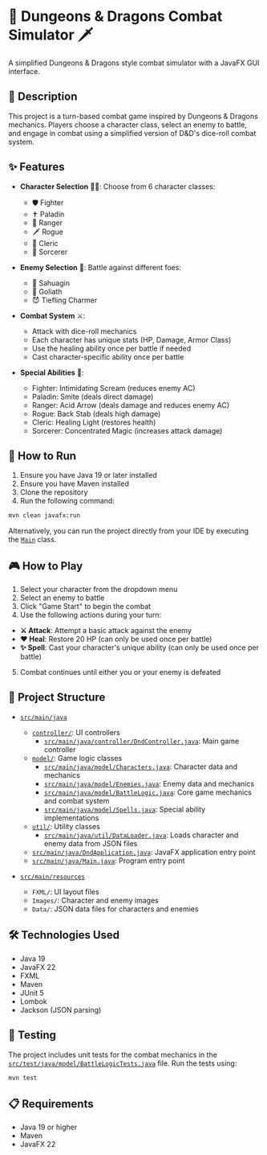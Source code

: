# 🐉 Dungeons & Dragons Combat Simulator 🗡️

A simplified Dungeons & Dragons style combat simulator with a JavaFX GUI interface.

## 📜 Description

This project is a turn-based combat game inspired by Dungeons & Dragons mechanics. Players choose a character class, select an enemy to battle, and engage in combat using a simplified version of D&D's dice-roll combat system.

## ✨ Features

- **Character Selection** 🧙‍♂️: Choose from 6 character classes:
  - 🛡️ Fighter
  - ✝️ Paladin
  - 🏹 Ranger
  - 🗡️ Rogue
  - 📿 Cleric
  - 🔮 Sorcerer

- **Enemy Selection** 👾: Battle against different foes:
  - 🐙 Sahuagin
  - 💪 Goliath
  - 😈 Tiefling Charmer

- **Combat System** ⚔️:
  - Attack with dice-roll mechanics
  - Each character has unique stats (HP, Damage, Armor Class)
  - Use the healing ability once per battle if needed
  - Cast character-specific ability once per battle

- **Special Abilities** 💫:
  - Fighter: Intimidating Scream (reduces enemy AC)
  - Paladin: Smite (deals direct damage)
  - Ranger: Acid Arrow (deals damage and reduces enemy AC)
  - Rogue: Back Stab (deals high damage)
  - Cleric: Healing Light (restores health)
  - Sorcerer: Concentrated Magic (increases attack damage)

## 🚀 How to Run

1. Ensure you have Java 19 or later installed
2. Ensure you have Maven installed
3. Clone the repository
4. Run the following command:

```bash
mvn clean javafx:run
```

Alternatively, you can run the project directly from your IDE by executing the [`Main`](src/main/java/Main.java) class.

## 🎮 How to Play

1. Select your character from the dropdown menu
2. Select an enemy to battle
3. Click "Game Start" to begin the combat
4. Use the following actions during your turn:
  - **⚔️ Attack**: Attempt a basic attack against the enemy
  - **❤️ Heal**: Restore 20 HP (can only be used once per battle)
  - **✨ Spell**: Cast your character's unique ability (can only be used once per battle)
5. Combat continues until either you or your enemy is defeated

## 📁 Project Structure

- [`src/main/java`](src/main/java)
  - [`controller/`](src/main/java/controller): UI controllers
    - [`src/main/java/controller/DndController.java`](src/main/java/controller/DndController.java): Main game controller
  - [`model/`](src/main/java/model): Game logic classes
    - [`src/main/java/model/Characters.java`](src/main/java/model/Characters.java): Character data and mechanics
    - [`src/main/java/model/Enemies.java`](src/main/java/model/Enemies.java): Enemy data and mechanics
    - [`src/main/java/model/BattleLogic.java`](src/main/java/model/BattleLogic.java): Core game mechanics and combat system
    - [`src/main/java/model/Spells.java`](src/main/java/model/Spells.java): Special ability implementations
  - [`util/`](src/main/java/util): Utility classes
    - [`src/main/java/util/DataLoader.java`](src/main/java/util/DataLoader.java): Loads character and enemy data from JSON files
  - [`src/main/java/DndApplication.java`](src/main/java/DndApplication.java): JavaFX application entry point
  - [`src/main/java/Main.java`](src/main/java/Main.java): Program entry point

- [`src/main/resources`](src/main/resources)
  - `FXML/`: UI layout files
  - `Images/`: Character and enemy images
  - `Data/`: JSON data files for characters and enemies

## 🛠️ Technologies Used

- Java 19
- JavaFX 22
- FXML
- Maven
- JUnit 5
- Lombok
- Jackson (JSON parsing)

## 🧪 Testing

The project includes unit tests for the combat mechanics in the [`src/test/java/model/BattleLogicTests.java`](src/test/java/model/BattleLogicTests.java) file. Run the tests using:

```bash
mvn test
```

## 📋 Requirements

- Java 19 or higher
- Maven
- JavaFX 22